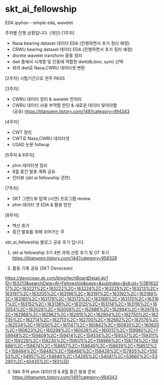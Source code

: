 # skt_ai_fellowship
EDA.ipyhon - simple eda, wavelet



주차별 진행 상황입니다. (개인)
[1주차] 
+ Nasa bearing dataset 데이터 EDA (진행하면서 추가 정리 예정)
+ CRWU bearing dataset 데이터 EDA (진행하면서 추가 정리 예정)
+ disrete wavelet transform 종류 정리
+ dwt 중에서 시계열 및 진동에 적합한 dwt(db,bior, sym) 선택
+ 위의 dwt로 Nasa,CWRU 데이터셋 변환 

[2주차]
시험기간으로 한주 PASS

[3주차]
+ CWRU 데이터 정리 & wavelet 전처리
+ CWRU 데이터 사용 부적합 판단 & 새로운 데이터 찾아야함  
(공유)
https://titanumm.tistory.com/148?category=994343

[4주차]
+ CWT 정리
+ CWT로 Nasa,CWRU 데이터셋
+ USAD 논문 follwup

[5주차 & 6주차]
- phm 데이터셋 정리 
- 8월 중간 발표 계획 공유
- 인터뷰 (skt ai fellowship 관련)

[7주차]
- SKT 그랜드뷰 탑재 (시연) 프로그램 review
- phm 데이터 셋 EDA & 활용 방안 

[8주차]
- 백신 휴가 
- 중간 발표를 위해 쉬어가는 주 




skt_ai_fellowship 블로그 공유 후기 입니다. 
1. skt ai fellowship 3기 4번 과제 선정 후기 및 OT 후기  
https://titanumm.tistory.com/144?category=958328

2. 활동 기록 공유 (SKT Devocean)

https://devocean.sk.com/blog/techBoardDetail.do?ID=163213&searchData=AI+Fellowship&page=&subIndex=&idList=%5B163217%2C+163221%2C+163222%2C+163224%2C+163225%2C+163213%2C+163197%2C+163205%2C+163196%2C+163191%2C+163192%2C+163189%2C+163185%2C+163179%2C+163173%2C+163168%2C+163170%2C+163167%2C+163152%2C+163138%2C+163125%2C+163114%2C+163116%2C+163054%2C+163029%2C+163008%2C+162986%2C+162994%2C+162976%2C+162968%2C+162962%2C+162915%2C+162904%2C+162750%2C+162735%2C+162714%2C+162713%2C+162700%2C+162692%2C+162576%2C+162534%2C+161250%2C+161147%2C+160842%2C+160835%2C+160620%2C+160623%2C+160298%2C+160038%2C+160012%2C+159980%2C+159948%2C+159409%2C+159414%2C+159334%2C+159337%2C+159311%2C+159229%2C+159230%2C+159075%2C+158966%2C+158774%2C+158688%2C+158674%2C+158657%2C+158649%2C+158639%2C+158512%2C+158484%2C+158482%2C+158466%2C+158428%2C+157805%2C+55053%2C+54957%2C+54840%2C+54295%2C+54041%2C+53660%2C+53290%2C+40435%2C+193%5D


3. 5&6 주차 phm 데이터셋 & 8월 중간 발표 준비
https://titanumm.tistory.com/149?category=994343
